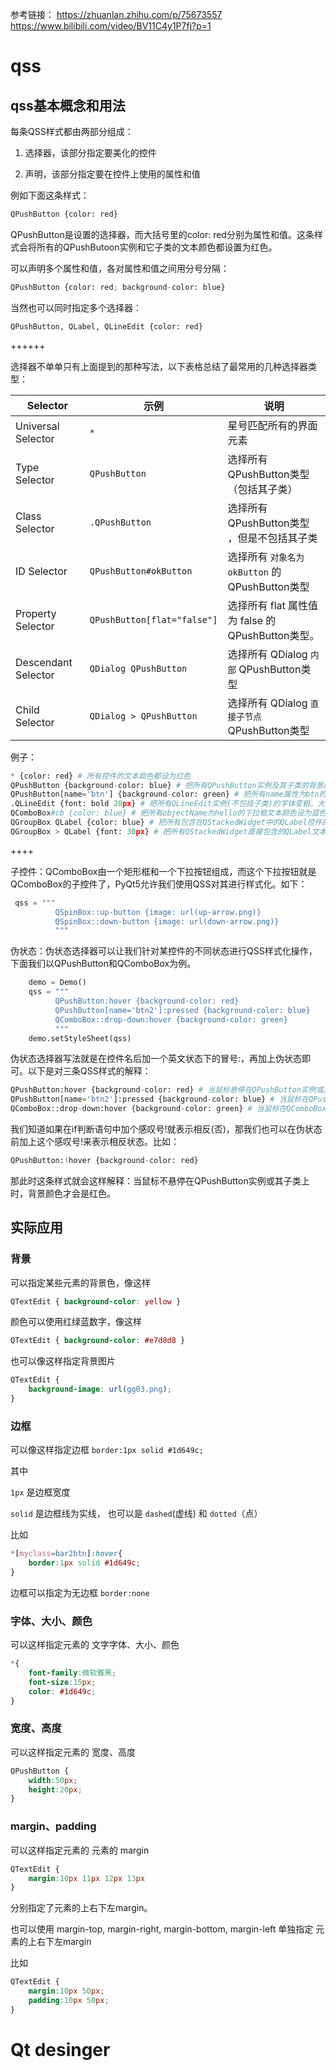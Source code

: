 参考链接：
https://zhuanlan.zhihu.com/p/75673557
https://www.bilibili.com/video/BV11C4y1P7fj?p=1
# qss
## qss基本概念和用法

每条QSS样式都由两部分组成：

1. 选择器，该部分指定要美化的控件

2. 声明，该部分指定要在控件上使用的属性和值

例如下面这条样式：

```python
QPushButton {color: red}
```

QPushButton是设置的选择器，而大括号里的color: red分别为属性和值。这条样式会将所有的QPushButoon实例和它子类的文本颜色都设置为红色。

可以声明多个属性和值，各对属性和值之间用分号分隔：

```python
QPushButton {color: red; background-color: blue}
```

当然也可以同时指定多个选择器：

```python
QPushButton, QLabel, QLineEdit {color: red}
```

++++++

选择器不单单只有上面提到的那种写法，以下表格总结了最常用的几种选择器类型：

| Selector            | 示例                        | 说明                                              |
| ------------------- | --------------------------- | ------------------------------------------------- |
| Universal Selector  | `*`                         | 星号匹配所有的界面元素                            |
| Type Selector       | `QPushButton`               | 选择所有 QPushButton类型 （包括其子类）           |
| Class Selector      | `.QPushButton`              | 选择所有 QPushButton类型 ，但是不包括其子类       |
| ID Selector         | `QPushButton#okButton`      | 选择所有 `对象名为 okButton` 的QPushButton类型    |
| Property Selector   | `QPushButton[flat="false"]` | 选择所有 flat 属性值为 false 的 QPushButton类型。 |
| Descendant Selector | `QDialog QPushButton`       | 选择所有 QDialog `内部` QPushButton类型           |
| Child Selector      | `QDialog > QPushButton`     | 选择所有 QDialog `直接子节点` QPushButton类型     |

例子：

```python
* {color: red} # 所有控件的文本颜色都设为红色
QPushButton {background-color: blue} # 把所有QPushButton实例及其子类的背景颜色设为蓝色
QPushButton[name='btn'] {background-color: green} # 把所有name属性为btn的QPushButton实例的背景色设为绿色
.QLineEdit {font: bold 20px} # 把所有QLineEdit实例(不包括子类)的字体变粗，大小设为15px
QComboBox#cb {color: blue} # 把所有objectName为hello的下拉框文本颜色设为蓝色
QGroupBox QLabel {color: blue} # 把所有包含在QStackedWidget中的QLabel控件的文本颜色设为蓝色(无论直接包含还是间接包含)
QGroupBox > QLabel {font: 30px} # 把所有QStackedWidget直接包含的QLabel文本字体大小设为30px
```

++++

子控件：QComboBox由一个矩形框和一个下拉按钮组成，而这个下拉按钮就是QComboBox的子控件了，PyQt5允许我们使用QSS对其进行样式化。如下：

```python
 qss = """
          QSpinBox::up-button {image: url(up-arrow.png)}
          QSpinBox::down-button {image: url(down-arrow.png)}  
          """
```

伪状态：伪状态选择器可以让我们针对某控件的不同状态进行QSS样式化操作，下面我们以QPushButton和QComboBox为例。

```python
    demo = Demo()
    qss = """
          QPushButton:hover {background-color: red}                     
          QPushButton[name='btn2']:pressed {background-color: blue}
          QComboBox::drop-down:hover {background-color: green}
          """
    demo.setStyleSheet(qss)
```

伪状态选择器写法就是在控件名后加一个英文状态下的冒号:，再加上伪状态即可。以下是对三条QSS样式的解释：

```python
QPushButton:hover {background-color: red} # 当鼠标悬停在QPushButton实例或其子类上时，将背景变为红色                    
QPushButton[name='btn2']:pressed {background-color: blue} # 当鼠标在QPushButton实例或其子类上按下时，将背景变为蓝色(但只针对name属性为btn2的QPushButton实例及子类)
QComboBox::drop-down:hover {background-color: green} # 当鼠标在QComboBox实例或其子类的下拉按钮子控件上
```

我们知道如果在if判断语句中加个感叹号!就表示相反(否)，那我们也可以在伪状态前加上这个感叹号!来表示相反状态。比如：

```python
QPushButton:!hover {background-color: red}
```

那此时这条样式就会这样解释：当鼠标不悬停在QPushButton实例或其子类上时，背景颜色才会是红色。

## 实际应用

### 背景

可以指定某些元素的背景色，像这样

```css
QTextEdit { background-color: yellow }
```

颜色可以使用红绿蓝数字，像这样

```css
QTextEdit { background-color: #e7d8d8 }
```

也可以像这样指定背景图片

```css
QTextEdit {
    background-image: url(gg03.png);
}
```

### 边框

可以像这样指定边框 `border:1px solid #1d649c;`

其中

`1px` 是边框宽度

`solid` 是边框线为实线， 也可以是 `dashed`(虚线) 和 `dotted`（点）

比如

```css
*[myclass=bar2btn]:hover{
	border:1px solid #1d649c;
}
```

边框可以指定为无边框 `border:none`

### 字体、大小、颜色

可以这样指定元素的 文字字体、大小、颜色

```css
*{	
	font-family:微软雅黑;
	font-size:15px;
	color: #1d649c;
}
```

### 宽度、高度

可以这样指定元素的 宽度、高度

```css
QPushButton {	
	width:50px;
	height:20px;
}
```

### margin、padding

可以这样指定元素的 元素的 margin

```css
QTextEdit {
	margin:10px 11px 12px 13px
}
```

分别指定了元素的上右下左margin。

也可以使用 margin-top, margin-right, margin-bottom, margin-left 单独指定 元素的上右下左margin

比如

```css
QTextEdit {
	margin:10px 50px;
	padding:10px 50px;
}
```

# Qt desinger

